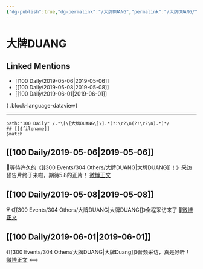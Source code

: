 ```yaml
---
{"dg-publish":true,"dg-permalink":"/大牌DUANG","permalink":"/大牌DUANG/","created":"2023-03-20T14:49:32.000+08:00","updated":"2023-04-10T17:02:32.000+08:00"}
---
```


# 大牌DUANG

## Linked Mentions
- [[100 Daily/2019-05-06\|2019-05-06]]
- [[100 Daily/2019-05-08\|2019-05-08]]
- [[100 Daily/2019-06-01\|2019-06-01]]

{ .block-language-dataview}

---

```expander
path:"100 Daily" /.*\[\[大牌DUANG\]\].*(?:\r?\n(?!\r?\n).*)*/
## [[$filename]]
$match
```
## [[100 Daily/2019-05-06\|2019-05-06]]
🐰等待许久的《[[300 Events/304 Others/大牌DUANG\|大牌DUANG]]！》采访预告片终于来啦，期待5.8的正片！
[微博正文](https://m.weibo.cn/6466290670/4368994377555978)
## [[100 Daily/2019-05-08\|2019-05-08]]
 💗 《[[300 Events/304 Others/大牌DUANG\|大牌DUANG]]》全程采访来了
🎵[微博正文](https://m.weibo.cn/6466290670/4369639800907757)
## [[100 Daily/2019-06-01\|2019-06-01]]
《[[300 Events/304 Others/大牌DUANG\|大牌Duang]]》音频采访，真是好听！
[微博正文](https://m.weibo.cn/6466290670/4378337755289430)
<-->